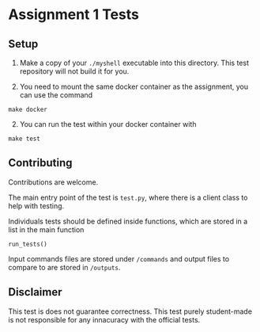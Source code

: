 # Assignment 1 Tests

## Setup

1. Make a copy of your `./myshell` executable into this directory. This test repository will not build it for you.

2. You need to mount the same docker container as the assignment, you can use the command

```make
make docker
```
2. You can run the test within your docker container with

```make
make test
```

## Contributing
Contributions are welcome.

The main entry point of the test is `test.py`, where there is a client class to help with testing.

Individuals tests should be defined inside functions, which are stored in a list in the main function

```
run_tests()
```

Input commands files are stored under `/commands` and output files to compare to are stored in `/outputs`.

## Disclaimer
This test is does not guarantee correctness.
This test purely student-made is not responsible for any innacuracy with the official tests.

